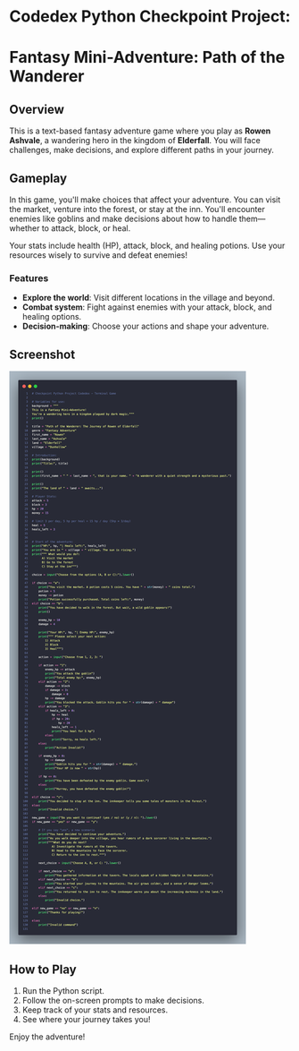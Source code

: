 # Codedex Python Checkpoint Project:

# Fantasy Mini-Adventure: Path of the Wanderer

## Overview

This is a text-based fantasy adventure game where you play as **Rowen Ashvale**, a wandering hero in the kingdom of **Elderfall**. You will face challenges, make decisions, and explore different paths in your journey.

## Gameplay

In this game, you'll make choices that affect your adventure. You can visit the market, venture into the forest, or stay at the inn. You'll encounter enemies like goblins and make decisions about how to handle them—whether to attack, block, or heal.

Your stats include health (HP), attack, block, and healing potions. Use your resources wisely to survive and defeat enemies!

### Features

- **Explore the world**: Visit different locations in the village and beyond.
- **Combat system**: Fight against enemies with your attack, block, and healing options.
- **Decision-making**: Choose your actions and shape your adventure.

## Screenshot

![Game Screenshot](terminal_game.png)

## How to Play

1. Run the Python script.
2. Follow the on-screen prompts to make decisions.
3. Keep track of your stats and resources.
4. See where your journey takes you!

Enjoy the adventure!

